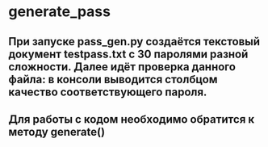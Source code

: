 # generate_pass
## При запуске pass_gen.py создаётся текстовый документ testpass.txt с 30 паролями разной сложности. Далее идёт проверка данного файла: в консоли выводится столбцом качество соответствующего пароля.

## Для работы с кодом необходимо обратится к методу generate()

